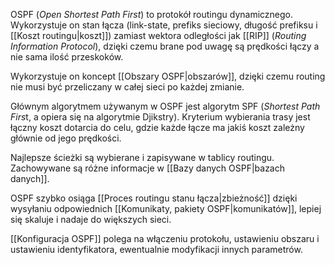 OSPF (*Open Shortest Path First*) to protokół routingu dynamicznego. Wykorzystuje on stan łącza (link-state, prefiks sieciowy, długość prefiksu i [[Koszt routingu|koszt]]) zamiast wektora odległości jak [[RIP]] (*Routing Information Protocol*), dzięki czemu brane pod uwagę są prędkości łączy a nie sama ilość przeskoków.

Wykorzystuje on koncept [[Obszary OSPF|obszarów]], dzięki czemu routing nie musi być przeliczany w całej sieci po każdej zmianie.

Głównym algorytmem używanym w OSPF jest algorytm SPF (*Shortest Path Firs*t, a opiera się na algorytmie Djikstry). Kryterium wybierania trasy jest łączny koszt dotarcia do celu, gdzie każde łącze ma jakiś koszt zależny głównie od jego prędkości.

Najlepsze ścieżki są wybierane i zapisywane w tablicy routingu. Zachowywane są różne informacje w [[Bazy danych OSPF|bazach danych]].

OSPF szybko osiąga [[Proces routingu stanu łącza|zbieżność]] dzięki wysyłaniu odpowiednich [[Komunikaty, pakiety OSPF|komunikatów]], lepiej się skaluje i nadaje do większych sieci.

[[Konfiguracja OSPF]] polega na włączeniu protokołu, ustawieniu obszaru i ustawieniu identyfikatora, ewentualnie modyfikacji innych parametrów.